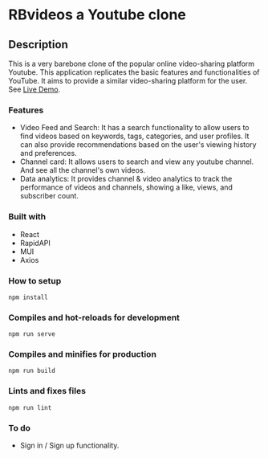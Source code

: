 # RBvideos a Youtube clone

## Description

This is a very barebone clone of the popular online video-sharing platform Youtube. This application replicates the basic features and functionalities of YouTube. It aims to provide a similar video-sharing platform for the user. 
See [Live Demo](https://rbvideos.netlify.app/).

### Features

- Video Feed and Search: It has a search functionality to allow users to find videos based on keywords, tags, categories, and user profiles. It can also provide recommendations based on the user's viewing history and preferences.
- Channel card: It allows users to search and view any youtube channel. And see all the channel's own videos.
- Data analytics: It provides channel & video analytics to track the performance of videos and channels, showing a like, views, and subscriber count.

### Built with

- React
- RapidAPI
- MUI
- Axios

### How to setup

```
npm install
```

### Compiles and hot-reloads for development

```
npm run serve
```

### Compiles and minifies for production

```
npm run build
```

### Lints and fixes files

```
npm run lint
```

### To do

- Sign in / Sign up functionality.
